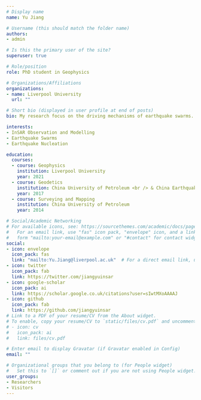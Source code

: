 ```yaml
---
# Display name
name: Yu Jiang

# Username (this should match the folder name)
authors:
- admin

# Is this the primary user of the site?
superuser: true

# Role/position
role: PhD student in Geophysics

# Organizations/Affiliations
organizations:
- name: Liverpool University
  url: ""

# Short bio (displayed in user profile at end of posts)
bio: My research focus on the driving mechanisms of earthquake swarms. I propose to use remote sensing (InSAR) and seismology to find the answer.

interests:
- InSAR Observation and Modelling
- Earthquake Swarms
- Earthquake Nucleation

education:
  courses:
  - course: Geophysics
    institution: Liverpool University
    year: 2021
  - course: Geodetics
    institution: China University of Petroleum <br /> & China Earthquake Administration
    year: 2017
  - course: Surveying and Mapping
    institution: China University of Petroleum
    year: 2014

# Social/Academic Networking
# For available icons, see: https://sourcethemes.com/academic/docs/page-builder/#icons
#   For an email link, use "fas" icon pack, "envelope" icon, and a link in the
#   form "mailto:your-email@example.com" or "#contact" for contact widget.
social:
- icon: envelope
  icon_pack: fas
  link: "mailto:Yu.Jiang@liverpool.ac.uk"  # For a direct email link, use "mailto:test@example.org".
- icon: twitter
  icon_pack: fab
  link: https://twitter.com/jiangyuinsar
- icon: google-scholar
  icon_pack: ai
  link: https://scholar.google.co.uk/citations?user=sIwtMXoAAAAJ
- icon: github
  icon_pack: fab
  link: https://github.com/jiangyuinsar
# Link to a PDF of your resume/CV from the About widget.
# To enable, copy your resume/CV to `static/files/cv.pdf` and uncomment the lines below.
# - icon: cv
#   icon_pack: ai
#   link: files/cv.pdf

# Enter email to display Gravatar (if Gravatar enabled in Config)
email: ""

# Organizational groups that you belong to (for People widget)
#   Set this to `[]` or comment out if you are not using People widget.
user_groups:
- Researchers
- Visitors
---
```

